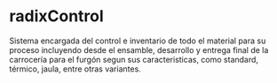 # radixControl

Sistema encargada del control e inventario de todo el material para su proceso incluyendo desde el ensamble, desarrollo y entrega final de la carrocería para el furgón segun sus caracteristicas, como standard, térmico, jaula, entre otras variantes.
